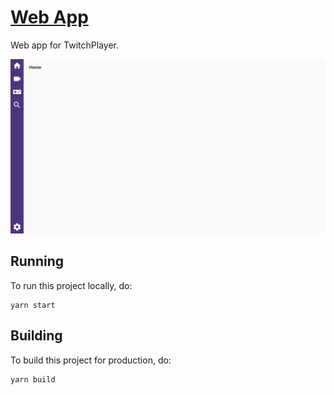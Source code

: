 # [Web App](https://unindented.github.io/twitch-player/web/)

Web app for TwitchPlayer.

![Screenshot of web app](docs/screenshot.png)

## Running

To run this project locally, do:

```
yarn start
```

## Building

To build this project for production, do:

```
yarn build
```
